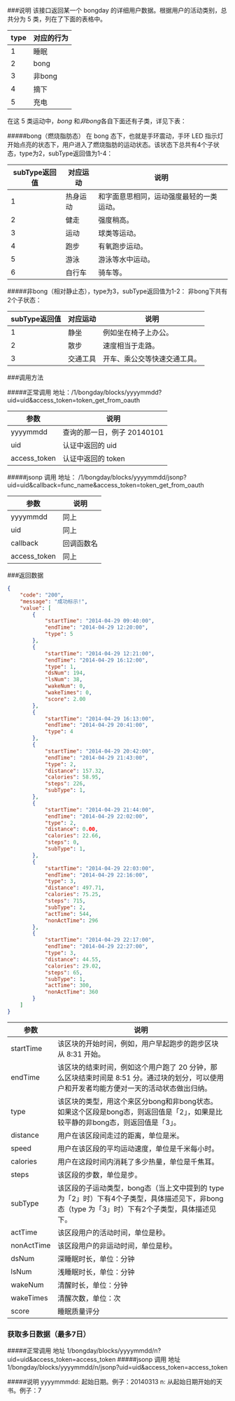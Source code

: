 ###说明
该接口返回某一个 bongday 的详细用户数据。根据用户的活动类别，总共分为 5 类，列在了下面的表格中。

type|对应的行为
---|---
1|睡眠
2|bong
3|非bong
4|摘下
5|充电

在这 5 类运动中，*bong* 和*非bong*各自下面还有子类，详见下表：

#####bong（燃烧脂肪态）
在 bong 态下，也就是手环震动，手环 LED 指示灯开始点亮的状态下，用户进入了燃烧脂肪的运动状态。该状态下总共有4个子状态，type为2，subType返回值为1-4：

subType返回值|对应运动|说明
---|---|---
1|热身运动|和字面意思相同，运动强度最轻的一类运动。
2|健走|强度稍高。
3|运动|球类等运动。
4|跑步|有氧跑步运动。
5|游泳|游泳等水中运动。
6|自行车|骑车等。
#####非bong（相对静止态），type为3，subType返回值为1-2：
非bong下共有2个子状态：

subType返回值|对应运动|说明
---|---|---
1|静坐|例如坐在椅子上办公。
2|散步|速度相当于走路。
3|交通工具|开车、乘公交等快速交通工具。

###调用方法

#####正常调用 
地址：/1/bongday/blocks/yyyymmdd?uid=uid&access_token=token_get_from_oauth

参数|说明
---|---
yyyymmdd|查询的那一日，例子 20140101
uid|认证中返回的 uid
access_token|认证中返回的 token

#####jsonp 调用 
地址： /1/bongday/blocks/yyyymmdd/jsonp?uid=uid&callback=func_name&access_token=token_get_from_oauth

参数|说明
---|---
yyyymmdd|同上
uid|同上
callback|回调函数名
access_token|同上

###返回数据

```json
{
    "code": "200", 
    "message": "成功标示!", 
    "value": [
        {
            "startTime": "2014-04-29 09:40:00", 
            "endTime": "2014-04-29 12:20:00", 
            "type": 5
        }, 
        {
            "startTime": "2014-04-29 12:21:00", 
            "endTime": "2014-04-29 16:12:00", 
            "type": 1, 
            "dsNum": 194, 
            "lsNum": 38, 
            "wakeNum": 0, 
            "wakeTimes": 0, 
            "score": 2.00
        }, 
        {
            "startTime": "2014-04-29 16:13:00", 
            "endTime": "2014-04-29 20:41:00", 
            "type": 4
        }, 
        {
            "startTime": "2014-04-29 20:42:00", 
            "endTime": "2014-04-29 21:43:00", 
            "type": 2, 
            "distance": 157.32, 
            "calories": 58.95, 
            "steps": 226, 
            "subType": 1, 
        }, 
        {
            "startTime": "2014-04-29 21:44:00", 
            "endTime": "2014-04-29 22:02:00", 
            "type": 2, 
            "distance": 0.00, 
            "calories": 22.66, 
            "steps": 0, 
            "subType": 1, 
        }, 
        {
            "startTime": "2014-04-29 22:03:00", 
            "endTime": "2014-04-29 22:16:00", 
            "type": 3, 
            "distance": 497.71, 
            "calories": 75.25, 
            "steps": 715, 
            "subType": 2, 
            "actTime": 544, 
            "nonActTime": 296
        }, 
        {
            "startTime": "2014-04-29 22:17:00", 
            "endTime": "2014-04-29 22:27:00", 
            "type": 3, 
            "distance": 44.55, 
            "calories": 29.02, 
            "steps": 65, 
            "subType": 1, 
            "actTime": 300, 
            "nonActTime": 360
        }
    ]
}
```



参数|说明
---|---
startTime| 该区块的开始时间，例如，用户早起跑步的跑步区块从 8:31 开始。
endTime|该区块的结束时间，例如这个用户跑了 20 分钟，那么区块结束时间是 8:51 分。通过块的划分，可以使用户和开发者均能方便对一天的活动状态做出归纳。
type|该区块的类型，用这个来区分bong和非bong状态。如果这个区段是bong态，则返回值是「2」，如果是比较平静的非bong态，则返回值是「3」。
distance|用户在该区段间走过的距离，单位是米。
speed| 用户在该区段的平均运动速度，单位是千米每小时。
calories| 用户在这段时间内消耗了多少热量，单位是千焦耳。
steps|该区段的步数，单位是步。
subType| 该区段的子运动类型，bong态（当上文中提到的 type 为「2」时）下有4个子类型，具体描述见下，非bong态（type 为「3」时）下有2个子类型，具体描述见下。
actTime|该区段用户的活动时间，单位是秒。
nonActTime|该区段用户的非运动时间，单位是秒。
dsNum|深睡眠时长，单位：分钟
lsNum|浅睡眠时长，单位：分钟
wakeNum|清醒时长，单位：分钟
wakeTimes|清醒次数，单位：次
score|睡眠质量评分


### 获取多日数据（最多7日）

#####正常调用
地址 1/bongday/blocks/yyyymmdd/n?uid=uid&access_token=access_token
#####jsonp 调用
地址 1/bongday/blocks/yyyymmdd/n/jsonp?uid=uid&access_token=access_token

#####说明
yyyymmmdd: 起始日期。例子：20140313
n: 从起始日期开始的天书。例子：7
